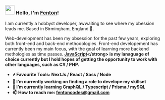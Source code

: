 ### <img src="https://media.giphy.com/media/hvRJCLFzcasrR4ia7z/giphy.gif" width="30px"> Hello, I'm [Fenton](https://silly-albattani-36984d.netlify.app/)!

I am currently a hobbyst developer, awwaiting to see where my obession leads me. Based in Birmingham, England 🏴󠁧󠁢󠁥󠁮󠁧󠁿.

Web-development has been my obsession for the past few years, exploring both front-end and back-end methodologies. Front-end developement has currently been my main focus, with the goal of learning more backend methologies as time passes. <strong>[JavaScript]("https://www.javascript.com/")</strong> is my lanaguage of choice currently but I hold hopes of getting the opportunity to work with other languages, such as C# / PHP.

- ⚡ Favourite Tools: NextJs / React / Sass / Node 
- 🔭 I’m currently working on finding a role to develope my skillset
- 🌱 I’m currently learning GraphQL / Typescript / Prisma / mySQL
- 📫 How to reach me: fentoncodes@gmail.com

